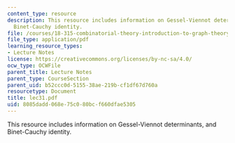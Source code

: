 ```yaml
---
content_type: resource
description: This resource includes information on Gessel-Viennot determinants, and
  Binet-Cauchy identity.
file: /courses/18-315-combinatorial-theory-introduction-to-graph-theory-extremal-and-enumerative-combinatorics-spring-2005/8085dadd068e75c080bcf660dfae5305_lec31.pdf
file_type: application/pdf
learning_resource_types:
- Lecture Notes
license: https://creativecommons.org/licenses/by-nc-sa/4.0/
ocw_type: OCWFile
parent_title: Lecture Notes
parent_type: CourseSection
parent_uid: b52ccc0d-5155-38ae-219b-cf1df67d760a
resourcetype: Document
title: lec31.pdf
uid: 8085dadd-068e-75c0-80bc-f660dfae5305
---
```

This resource includes information on Gessel-Viennot determinants, and Binet-Cauchy identity.